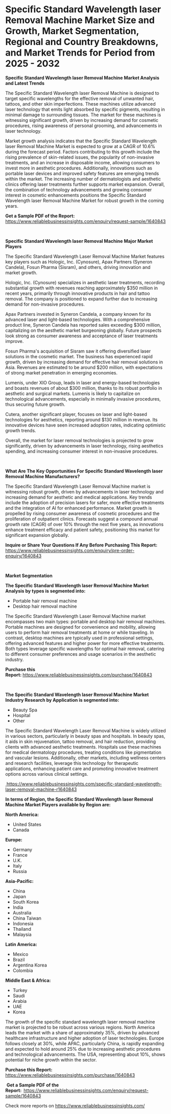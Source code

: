 <p><h1>Specific Standard Wavelength laser Removal Machine Market Size and Growth, Market Segmentation, Regional and Country Breakdowns, and Market Trends for Period from 2025 -  2032</h1></p><p><strong>Specific Standard Wavelength laser Removal Machine Market Analysis and Latest Trends</strong></p>
<p><p>The Specific Standard Wavelength laser Removal Machine is designed to target specific wavelengths for the effective removal of unwanted hair, tattoos, and other skin imperfections. These machines utilize advanced laser technology that emits light absorbed by specific pigments, resulting in minimal damage to surrounding tissues. The market for these machines is witnessing significant growth, driven by increasing demand for cosmetic procedures, rising awareness of personal grooming, and advancements in laser technology.</p><p>Market growth analysis indicates that the Specific Standard Wavelength laser Removal Machine Market is expected to grow at a CAGR of 10.6% during the forecast period. Factors contributing to this growth include the rising prevalence of skin-related issues, the popularity of non-invasive treatments, and an increase in disposable income, allowing consumers to invest more in aesthetic procedures. Additionally, innovations such as portable laser devices and improved safety features are emerging trends within the market. The increasing number of dermatologists and aesthetic clinics offering laser treatments further supports market expansion. Overall, the combination of technology advancements and growing consumer interest in cosmetic enhancements positions the Specific Standard Wavelength laser Removal Machine Market for robust growth in the coming years.</p></p>
<p><strong>Get a Sample PDF of the Report:&nbsp;</strong> <a href="https://www.reliablebusinessinsights.com/enquiry/request-sample/1640843?utm_campaign=2768&utm_medium=2&utm_source=Github&utm_content=ia&utm_term=23032025&utm_id=specific-standard-wavelength-laser-removal-machine">https://www.reliablebusinessinsights.com/enquiry/request-sample/1640843</a></p>
<p>&nbsp;</p>
<p><strong>Specific Standard Wavelength laser Removal Machine Major Market Players</strong></p>
<p><p>The Specific Standard Wavelength Laser Removal Machine Market features key players such as Hologic, Inc. (Cynosure), Apax Partners (Syneron Candela), Fosun Pharma (Sisram), and others, driving innovation and market growth. </p><p>Hologic, Inc. (Cynosure) specializes in aesthetic laser treatments, recording substantial growth with revenues reaching approximately $350 million in recent years, primarily through innovative products in hair and tattoo removal. The company is positioned to expand further due to increasing demand for non-invasive procedures.</p><p>Apax Partners invested in Syneron Candela, a company known for its advanced laser and light-based technologies. With a comprehensive product line, Syneron Candela has reported sales exceeding $300 million, capitalizing on the aesthetic market burgeoning globally. Future prospects look strong as consumer awareness and acceptance of laser treatments improve.</p><p>Fosun Pharma's acquisition of Sisram saw it offering diversified laser solutions in the cosmetic market. The business has experienced rapid growth, driven by increasing demand for effective hair removal solutions in Asia. Revenues are estimated to be around $200 million, with expectations of strong market penetration in emerging economies.</p><p>Lumenis, under XIO Group, leads in laser and energy-based technologies and boasts revenues of about $300 million, thanks to its robust portfolio in aesthetic and surgical markets. Lumenis is likely to capitalize on technological advancements, especially in minimally invasive procedures, thus securing future growth.</p><p>Cutera, another significant player, focuses on laser and light-based technologies for aesthetics, reporting around $130 million in revenue. Its innovative devices have seen increased adoption rates, indicating optimistic growth trends.</p><p>Overall, the market for laser removal technologies is projected to grow significantly, driven by advancements in laser technology, rising aesthetics spending, and increasing consumer interest in non-invasive procedures.</p></p>
<p>&nbsp;</p>
<p><strong>What Are The Key Opportunities For Specific Standard Wavelength laser Removal Machine Manufacturers?</strong></p>
<p><p>The Specific Standard Wavelength Laser Removal Machine market is witnessing robust growth, driven by advancements in laser technology and increasing demand for aesthetic and medical applications. Key trends include the adoption of precision lasers for safer, more effective treatments and the integration of AI for enhanced performance. Market growth is propelled by rising consumer awareness of cosmetic procedures and the proliferation of outpatient clinics. Forecasts suggest a compound annual growth rate (CAGR) of over 10% through the next five years, as innovations enhance treatment efficacy and patient safety, positioning this market for significant expansion globally.</p></p>
<p><strong>Inquire or Share Your Questions If Any Before Purchasing This Report:</strong> <a href="https://www.reliablebusinessinsights.com/enquiry/pre-order-enquiry/1640843?utm_campaign=2768&utm_medium=2&utm_source=Github&utm_content=ia&utm_term=23032025&utm_id=specific-standard-wavelength-laser-removal-machine">https://www.reliablebusinessinsights.com/enquiry/pre-order-enquiry/1640843</a></p>
<p>&nbsp;</p>
<p><strong>Market Segmentation</strong></p>
<p><strong>The Specific Standard Wavelength laser Removal Machine Market Analysis by types is segmented into:</strong></p>
<p><ul><li>Portable hair removal machine</li><li>Desktop hair removal machine</li></ul></p>
<p><p>The Specific Standard Wavelength Laser Removal Machine market encompasses two main types: portable and desktop hair removal machines. Portable machines are designed for convenience and mobility, allowing users to perform hair removal treatments at home or while traveling. In contrast, desktop machines are typically used in professional settings, offering advanced features and higher power for more effective treatments. Both types leverage specific wavelengths for optimal hair removal, catering to different consumer preferences and usage scenarios in the aesthetic industry.</p></p>
<p><strong>Purchase this Report:&nbsp;</strong><a href="https://www.reliablebusinessinsights.com/purchase/1640843?utm_campaign=2768&utm_medium=2&utm_source=Github&utm_content=ia&utm_term=23032025&utm_id=specific-standard-wavelength-laser-removal-machine">https://www.reliablebusinessinsights.com/purchase/1640843</a></p>
<p>&nbsp;</p>
<p><strong>The Specific Standard Wavelength laser Removal Machine Market Industry Research by Application is segmented into:</strong></p>
<p><ul><li>Beauty Spa</li><li>Hospital</li><li>Other</li></ul></p>
<p><p>The Specific Standard Wavelength Laser Removal Machine is widely utilized in various sectors, particularly in beauty spas and hospitals. In beauty spas, it aids in skin rejuvenation, tattoo removal, and hair reduction, providing clients with advanced aesthetic treatments. Hospitals use these machines for medical dermatology procedures, treating conditions like pigmentation and vascular lesions. Additionally, other markets, including wellness centers and research facilities, leverage this technology for therapeutic applications, enhancing patient care and promoting innovative treatment options across various clinical settings.</p></p>
<p><a href="https://www.reliablebusinessinsights.com/specific-standard-wavelength-laser-removal-machine-r1640843?utm_campaign=2768&utm_medium=2&utm_source=Github&utm_content=ia&utm_term=23032025&utm_id=specific-standard-wavelength-laser-removal-machine">&nbsp;https://www.reliablebusinessinsights.com/specific-standard-wavelength-laser-removal-machine-r1640843</a></p>
<p><strong>In terms of Region, the Specific Standard Wavelength laser Removal Machine Market Players available by Region are:</strong></p>
<p>
    <p> <strong> North America: </strong>
        <ul>
            <li>United States</li>
            <li>Canada</li>
        </ul>
        </p> 
    <p> <strong> Europe: </strong>
        <ul>
            <li>Germany</li>
            <li>France</li>
            <li>U.K.</li>
            <li>Italy</li>
            <li>Russia</li>
        </ul>
        </p> 
    <p> <strong> Asia-Pacific: </strong>
        <ul>
            <li>China</li>
            <li>Japan</li>
            <li>South Korea</li>
            <li>India</li>
            <li>Australia</li>
            <li>China Taiwan</li>
            <li>Indonesia</li>
            <li>Thailand</li>
            <li>Malaysia</li>
        </ul>
        </p> 
    <p> <strong> Latin America: </strong>
        <ul>
            <li>Mexico</li>
            <li>Brazil</li>
            <li>Argentina Korea</li>
            <li>Colombia</li>
        </ul>
        </p> 
    <p> <strong> Middle East & Africa: </strong>
        <ul>
            <li>Turkey</li>
            <li>Saudi</li>
            <li>Arabia</li>
            <li>UAE</li>
            <li>Korea</li>
        </ul>
    </p>
    </p>
<p><p>The growth of the specific standard wavelength laser removal machine market is projected to be robust across various regions. North America leads the market with a share of approximately 35%, driven by advanced healthcare infrastructure and higher adoption of laser technologies. Europe follows closely at 30%, while APAC, particularly China, is rapidly expanding and expected to hold around 25% due to increasing aesthetic procedures and technological advancements. The USA, representing about 10%, shows potential for niche growth within the sector.</p></p>
<p><strong>Purchase this Report: </strong><a href="https://www.reliablebusinessinsights.com/purchase/1640843?utm_campaign=2768&utm_medium=2&utm_source=Github&utm_content=ia&utm_term=23032025&utm_id=specific-standard-wavelength-laser-removal-machine">https://www.reliablebusinessinsights.com/purchase/1640843</a></p>
<p>&nbsp;<strong>Get a Sample PDF of the Report:&nbsp;&nbsp;</strong><a href="https://www.reliablebusinessinsights.com/enquiry/request-sample/1640843?utm_campaign=2768&utm_medium=2&utm_source=Github&utm_content=ia&utm_term=23032025&utm_id=specific-standard-wavelength-laser-removal-machine">https://www.reliablebusinessinsights.com/enquiry/request-sample/1640843</a></p>
<p><strong></strong></p>
<p>Check more reports on <a href="https://www.reliablebusinessinsights.com/?utm_campaign=2768&utm_medium=2&utm_source=Github&utm_content=ia&utm_term=23032025&utm_id=specific-standard-wavelength-laser-removal-machine">https://www.reliablebusinessinsights.com/</a></p>
